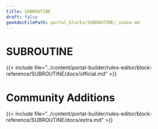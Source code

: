 ```yaml
---
title: SUBROUTINE
draft: false
geekdocFilePath: portal_blocks/SUBROUTINE/_index.md
---
```

# SUBROUTINE
{{< include file="../content/portal-builder/rules-editor/block-reference/SUBROUTINE/docs/official.md" >}}

# Community Additions

{{< include file="../content/portal-builder/rules-editor/block-reference/SUBROUTINE/docs/extra.md" >}}